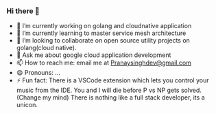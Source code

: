 ### Hi there 👋


- 🔭 I’m currently working on golang and cloudnative application
- 🌱 I’m currently learning to master service mesh architecture
- 👯 I’m looking to collaborate on open source utility projects on golang(cloud native).
- 💬 Ask me about google cloud application development
- 📫 How to reach me: email me at Pranaysinghdev@gmail.com
- 😄 Pronouns: ...
- ⚡ Fun fact: 
    There is a VSCode extension which lets you control your music from the IDE.
    You and I will die before P vs NP gets solved. (Change my mind)
    There is nothing like a full stack developer, its a unicon.


